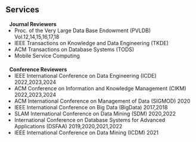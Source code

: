 ## Services



<h4 style="margin:0 10px 0;">Journal Reviewers</h4>

<ul style="margin:0 0 20px;">
  <li>Proc. of the Very Large Data Base Endowment (PVLDB) Vol.12,14,15,16,17,18</li>
  <li>IEEE Transactions on Knowledge and Data Engineering (TKDE)</li>
  <li>ACM Transactions on Database Systems (TODS)</li>
  <li>Mobile Service Computing</li>
</ul>

<h4 style="margin:0 10px 0;">Conference Reviewers</h4>

<ul style="margin:0 0 5px;">
  <li>IEEE International Conference on Data Engineering (ICDE) 2022,2023,2024</li>
  <li>ACM Conference on Information and Knowledge Management (CIKM) 2022,2023,2024</li>
  <li>ACM International Conference on Management of Data (SIGMOD) 2020</li>
  <li>IEEE International Conference on Big Data (BigData) 2017,2018</li>
  <li>SLAM International Conference on Data Mining (SDM) 2020,2022</li>
  <li>International Conference on Database Systems for Advanced Applications (DSFAA) 2019,2020,2021,2022
  <li>IEEE International Conference on Data Mining (ICDM) 2021</li>


